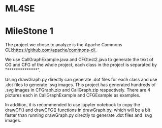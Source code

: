 # ML4SE
# MileStone 1
The project we chose to analyze is the Apache Commons CLI:<https://github.com/apache/commons-cli>.

We use CallGraphExample.java and CFGtest2.java to generate the text of CG and CFG of the whole project, each class in the project is separated by "**************".

Using drawGraph.py directly can generate .dot files for each class and use .dot files to generate .svg images. This project has generated hundreds of .svg images in CFGraph.zip and CallGraph.zip respectively. There are 4 pictures each in CallGraphExample and CFGExample as examples.

In addition, it is recommended to use jupyter notebook to copy the drawCF() and drawCFG() functions in drawGraph.py, which will be a bit faster than running drawGraph.py directly to generate .dot files and .svg images.


